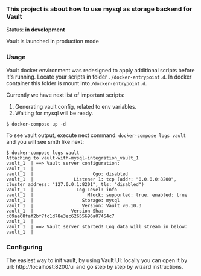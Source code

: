 ### This project is about how to use mysql as storage backend for Vault

Status: **in development**

Vault is launched in production mode

### Usage

Vault docker environment was redesigned to apply additional scripts before it's running.
Locate your scripts in folder `./docker-entrypoint.d`.
In docker container this folder is mount into `/docker-entrypoint.d`.

Currently we have next list of important scripts:

1. Generating vault config, related to env variables.
1. Waiting for mysql will be ready.

```
$ docker-compose up -d
```

To see vault output, execute next command: `docker-compose logs vault` and you
will see smth like next:

```
$ docker-compose logs vault
Attaching to vault-with-mysql-integration_vault_1
vault_1  | ==> Vault server configuration:
vault_1  |
vault_1  |                      Cgo: disabled
vault_1  |               Listener 1: tcp (addr: "0.0.0.0:8200", cluster address: "127.0.0.1:8201", tls: "disabled")
vault_1  |                Log Level: info
vault_1  |                    Mlock: supported: true, enabled: true
vault_1  |                  Storage: mysql
vault_1  |                  Version: Vault v0.10.3
vault_1  |              Version Sha: c69ae68faf2bf7fc1d78e3ec62655696a07454c7
vault_1  |
vault_1  | ==> Vault server started! Log data will stream in below:
vault_1  |

```

### Configuring

The easiest way to init vault, by using Vault UI: locally you can open it by url:
http://localhost:8200/ui and go step by step by wizard instructions.
